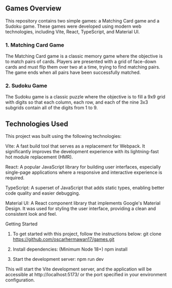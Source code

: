 ## Games Overview
This repository contains two simple games: a Matching Card game and a Sudoku game. These games were developed using modern web technologies, including Vite, React, TypeScript, and Material UI.

### 1. Matching Card Game
The Matching Card game is a classic memory game where the objective is to match pairs of cards. Players are presented with a grid of face-down cards and must flip them over two at a time, trying to find matching pairs. The game ends when all pairs have been successfully matched.

### 2. Sudoku Game
The Sudoku game is a classic puzzle where the objective is to fill a 9x9 grid with digits so that each column, each row, and each of the nine 3x3 subgrids contain all of the digits from 1 to 9. 

## Technologies Used
This project was built using the following technologies:

Vite: A fast build tool that serves as a replacement for Webpack. It significantly improves the development experience with its lightning-fast hot module replacement (HMR).

React: A popular JavaScript library for building user interfaces, especially single-page applications where a responsive and interactive experience is required.

TypeScript: A superset of JavaScript that adds static types, enabling better code quality and easier debugging.

Material UI: A React component library that implements Google's Material Design. It was used for styling the user interface, providing a clean and consistent look and feel.

Getting Started
1. To get started with this project, follow the instructions below:
git clone https://github.com/oscarhermawan17/games.git

2. Install dependencies: (Minimum Node 18+)
npm install

3. Start the development server:
npm run dev

This will start the Vite development server, and the application will be accessible at http://localhost:5173/ or the port specified in your environment configuration.